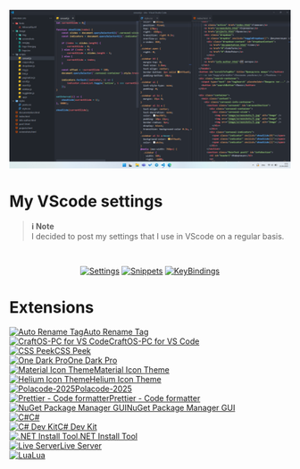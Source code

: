 <p align="center"><img src=".github/img/new-img.png"></p>

# My VScode settings

> **ℹ️ Note**  
> I decided to post my settings that I use in VScode on a regular basis.
<br>
<p align="center">
<a href="https://github.com/Kisonix-Dev/Vscode-Settings/blob/main/settings.json"><img src="https://img.shields.io/badge/Settings-8A2BE2?style=for-the-badge&logo=gear&logoColor=white" alt="Settings"></a>
<a href="https://github.com/Kisonix-Dev/Vscode-Settings/tree/main/snippets"><img src="https://img.shields.io/badge/Snippets-FFD700?style=for-the-badge&logo=gear&logoColor=black" alt="Snippets"></a>
<a href="https://github.com/Kisonix-Dev/Vscode-Settings/blob/main/keybindings.json"><img src="https://img.shields.io/badge/KeyBindings-FF7F50?style=for-the-badge&logo=keyboard&logoColor=white" alt="KeyBindings"></a>
</p>

# Extensions

<a href="https://marketplace.visualstudio.com/items?itemName=formulahendry.auto-rename-tag" target="_blank" rel="noopener noreferrer"><img src="https://formulahendry.gallerycdn.vsassets.io/extensions/formulahendry/auto-rename-tag/0.1.10/1644319230173/Microsoft.VisualStudio.Services.Icons.Default" width="32" height="32" alt="Auto Rename Tag">Auto Rename Tag</a><br>
<a href="https://marketplace.visualstudio.com/items?itemName=jackmacwindows.craftos-pc" target="_blank" rel="noopener noreferrer"><img src="https://jackmacwindows.gallerycdn.vsassets.io/extensions/jackmacwindows/craftos-pc/1.2.3/1712982146210/Microsoft.VisualStudio.Services.Icons.Default" width="32" height="32" alt="CraftOS-PC for VS Code">CraftOS-PC for VS Code</a><br>
<a href="https://marketplace.visualstudio.com/items?itemName=pranaygp.vscode-css-peek" target="_blank" rel="noopener noreferrer"><img src="https://pranaygp.gallerycdn.vsassets.io/extensions/pranaygp/vscode-css-peek/4.4.3/1741158075184/Microsoft.VisualStudio.Services.Icons.Default" width="32" height="32" alt="CSS Peek">CSS Peek</a><br>
<a href="https://marketplace.visualstudio.com/items/?itemName=zhuangtongfa.Material-theme" target="_blank" rel="noopener noreferrer"><img src="https://zhuangtongfa.gallerycdn.vsassets.io/extensions/zhuangtongfa/material-theme/3.19.0/1739115961196/Microsoft.VisualStudio.Services.Icons.Default" width="32" height="32" alt="One Dark Pro">One Dark Pro</a><br>
<a href="https://marketplace.visualstudio.com/items?itemName=PKief.material-icon-theme" target="_blank" rel="noopener noreferrer"><img src="https://pkief.gallerycdn.vsassets.io/extensions/pkief/material-icon-theme/5.23.0/1747387467178/Microsoft.VisualStudio.Services.Icons.Default" width="32" height="32" alt="Material Icon Theme">Material Icon Theme</a><br>
<a href="https://marketplace.visualstudio.com/items?itemName=helgardrichard.helium-icon-theme" target="_blank" rel="noopener noreferrer"><img src="https://helgardrichard.gallerycdn.vsassets.io/extensions/helgardrichard/helium-icon-theme/1.0.0/1570388137956/Microsoft.VisualStudio.Services.Icons.Default" width="32" height="32" alt="Helium Icon Theme">Helium Icon Theme</a><br>
<a href="https://marketplace.visualstudio.com/items?itemName=jeff-hykin.polacode-2019" target="_blank" rel="noopener noreferrer"><img src="https://jeff-hykin.gallerycdn.vsassets.io/extensions/jeff-hykin/polacode-2019/0.6.2/1750079879450/Microsoft.VisualStudio.Services.Icons.Default" width="32" height="32" alt="Polacode-2025">Polacode-2025</a><br>
<a href="https://marketplace.visualstudio.com/items?itemName=esbenp.prettier-vscode" target="_blank" rel="noopener noreferrer"><img src="https://esbenp.gallerycdn.vsassets.io/extensions/esbenp/prettier-vscode/11.0.0/1723648421534/Microsoft.VisualStudio.Services.Icons.Default" width="32" height="32" alt="Prettier - Code formatter">Prettier - Code formatter</a><br>
<a href="https://marketplace.visualstudio.com/items?itemName=aliasadidev.nugetpackagemanagergui" target="_blank" rel="noopener noreferrer"><img src="https://aliasadidev.gallerycdn.vsassets.io/extensions/aliasadidev/nugetpackagemanagergui/2.1.1/1724773507105/Microsoft.VisualStudio.Services.Icons.Default" width="32" height="32" alt="NuGet Package Manager GUI">NuGet Package Manager GUI</a><br>
<a href="https://marketplace.visualstudio.com/items?itemName=ms-dotnettools.csharp" target="_blank" rel="noopener noreferrer"><img src="https://ms-dotnettools.gallerycdn.vsassets.io/extensions/ms-dotnettools/csharp/2.81.17/1748981607826/Microsoft.VisualStudio.Services.Icons.Default" width="32" height="32" alt="C#">C#</a><br>
<a href="https://marketplace.visualstudio.com/items?itemName=ms-dotnettools.csdevkit" target="_blank" rel="noopener noreferrer"><img src="https://ms-dotnettools.gallerycdn.vsassets.io/extensions/ms-dotnettools/csdevkit/1.30.4/1748978552195/Microsoft.VisualStudio.Services.Icons.Default" width="32" height="32" alt="C# Dev Kit">C# Dev Kit</a><br>
<a href="https://marketplace.visualstudio.com/items?itemName=ms-dotnettools.vscode-dotnet-runtime" target="_blank" rel="noopener noreferrer"><img src="https://ms-dotnettools.gallerycdn.vsassets.io/extensions/ms-dotnettools/vscode-dotnet-runtime/2.3.5/1748364703373/Microsoft.VisualStudio.Services.Icons.Default" width="32" height="32" alt=".NET Install Tool">.NET Install Tool</a><br>
<a href="https://marketplace.visualstudio.com/items?itemName=ritwickdey.LiveServer" target="_blank" rel="noopener noreferrer"><img src="https://ritwickdey.gallerycdn.vsassets.io/extensions/ritwickdey/liveserver/5.7.9/1736542717282/Microsoft.VisualStudio.Services.Icons.Default" width="32" height="32" alt="Live Server">Live Server</a><br>
<a href="https://marketplace.visualstudio.com/items?itemName=sumneko.lua" target="_blank" rel="noopener noreferrer"><img src="https://sumneko.gallerycdn.vsassets.io/extensions/sumneko/lua/3.14.0/1744037918405/Microsoft.VisualStudio.Services.Icons.Default" width="32" height="32" alt="Lua">Lua</a><br>
